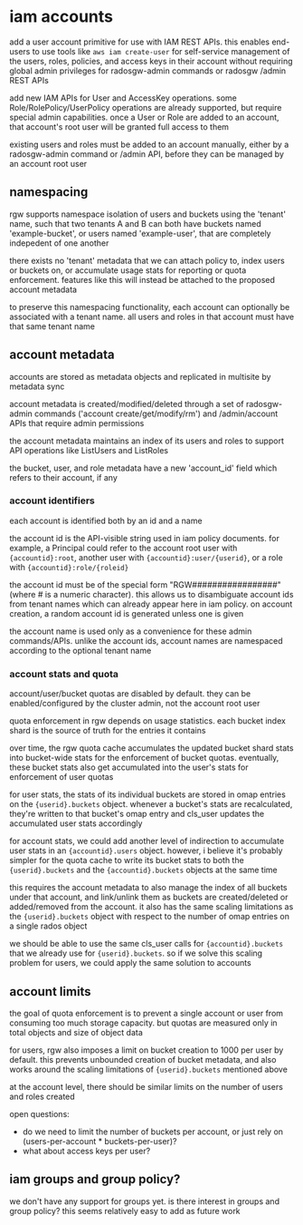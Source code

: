 # iam accounts

add a user account primitive for use with IAM REST APIs. this enables end-users to use tools like `aws iam create-user` for self-service management of the users, roles, policies, and access keys in their account without requiring global admin privileges for radosgw-admin commands or radosgw /admin REST APIs

add new IAM APIs for User and AccessKey operations. some Role/RolePolicy/UserPolicy operations are already supported, but require special admin capabilities. once a User or Role are added to an account, that account's root user will be granted full access to them

existing users and roles must be added to an account manually, either by a radosgw-admin command or /admin API, before they can be managed by an account root user


## namespacing

rgw supports namespace isolation of users and buckets using the 'tenant' name, such that two tenants A and B can both have buckets named 'example-bucket', or users named 'example-user', that are completely indepedent of one another

there exists no 'tenant' metadata that we can attach policy to, index users or buckets on, or accumulate usage stats for reporting or quota enforcement. features like this will instead be attached to the proposed account metadata

to preserve this namespacing functionality, each account can optionally be associated with a tenant name. all users and roles in that account must have that same tenant name


## account metadata

accounts are stored as metadata objects and replicated in multisite by metadata sync

account metadata is created/modified/deleted through a set of radosgw-admin commands ('account create/get/modify/rm') and /admin/account APIs that require admin permissions

the account metadata maintains an index of its users and roles to support API operations like ListUsers and ListRoles

the bucket, user, and role metadata have a new 'account_id' field which refers to their account, if any


### account identifiers

each account is identified both by an id and a name

the account id is the API-visible string used in iam policy documents. for example, a Principal could refer to the account root user with `{accountid}:root`, another user with `{accountid}:user/{userid}`, or a role with `{accountid}:role/{roleid}`

the account id must be of the special form "RGW#################" (where # is a numeric character). this allows us to disambiguate account ids from tenant names which can already appear here in iam policy. on account creation, a random account id is generated unless one is given

the account name is used only as a convenience for these admin commands/APIs. unlike the account ids, account names are namespaced according to the optional tenant name


### account stats and quota

account/user/bucket quotas are disabled by default. they can be enabled/configured by the cluster admin, not the account root user

quota enforcement in rgw depends on usage statistics. each bucket index shard is the source of truth for the entries it contains

over time, the rgw quota cache accumulates the updated bucket shard stats into bucket-wide stats for the enforcement of bucket quotas. eventually, these bucket stats also get accumulated into the user's stats for enforcement of user quotas

for user stats, the stats of its individual buckets are stored in omap entries on the `{userid}.buckets` object. whenever a bucket's stats are recalculated, they're written to that bucket's omap entry and cls_user updates the accumulated user stats accordingly

for account stats, we could add another level of indirection to accumulate user stats in an `{accountid}.users` object. however, i believe it's probably simpler for the quota cache to write its bucket stats to both the `{userid}.buckets` and the `{accountid}.buckets` objects at the same time

this requires the account metadata to also manage the index of all buckets under that account, and link/unlink them as buckets are created/deleted or added/removed from the account. it also has the same scaling limitations as the `{userid}.buckets` object with respect to the number of omap entries on a single rados object

we should be able to use the same cls_user calls for `{accountid}.buckets` that we already use for `{userid}.buckets`. so if we solve this scaling problem for users, we could apply the same solution to accounts


## account limits

the goal of quota enforcement is to prevent a single account or user from consuming too much storage capacity. but quotas are measured only in total objects and size of object data

for users, rgw also imposes a limit on bucket creation to 1000 per user by default. this prevents unbounded creation of bucket metadata, and also works around the scaling limitations of `{userid}.buckets` mentioned above

at the account level, there should be similar limits on the number of users and roles created

open questions:
* do we need to limit the number of buckets per account, or just rely on (users-per-account * buckets-per-user)?
* what about access keys per user?


## iam groups and group policy?

we don't have any support for groups yet. is there interest in groups and group policy? this seems relatively easy to add as future work
